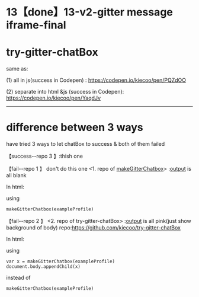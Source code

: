 # 13【done】13-v2-gitter message iframe-final

# try-gitter-chatBox
same as:

(1) all in js(success in Codepen) :    https://codepen.io/kiecoo/pen/PQZdOO

(2) separate into html &js (success in Codepen): https://codepen.io/kiecoo/pen/YaqdJv

----
# difference between 3 ways

have tried 3 ways to let chatBox to success & both of them failed

【success--repo 3 】:thish one

【fail--repo 1 】
don't do this one <1. repo of [makeGitterChatbox](https://github.com/kiecoo/makeGitterChatbox/blob/master/index.html)>   :[output](https://kiecoo.github.io/makeGitterChatbox/) is all blank


In html:

using
```
makeGitterChatbox(exampleProfile)
```

【fail--repo 2 】
<2. repo of try-gitter-chatBox>            :[output](https://kiecoo.github.io/try-gitter-chatBox/) is all pink(just show background of body)
repo:https://github.com/kiecoo/try-gitter-chatBox


In html: 

using
```
var x = makeGitterChatbox(exampleProfile)
document.body.appendChild(x)

```
instead of 
```
makeGitterChatbox(exampleProfile)
```
